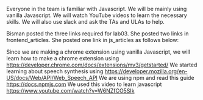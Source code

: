 Everyone in the team is familiar with Javascript. We will be mainly using vanilla Javascript.
We will watch YouTube videos to learn the necessary skills.
We will also use slack and ask the TAs and ULAs to help. 

Bisman posted the three links required for lab03. She posted two links in frontend_articles. She posted one link in js_articles as follows below:

Since we are making a chrome extension using vanilla Javascript, we will learn how to make a chrome extension using 
https://developer.chrome.com/docs/extensions/mv3/getstarted/
We started learning about speech synthesis using https://developer.mozilla.org/en-US/docs/Web/API/Web_Speech_API
We are using npm and read this guide https://docs.npmjs.com
We used this video to learn javascript https://www.youtube.com/watch?v=W6NZfCO5SIk

